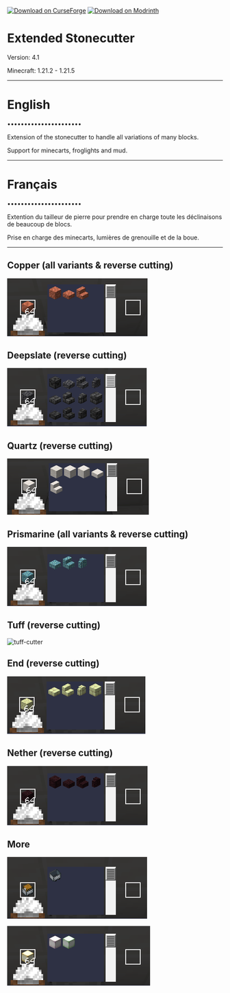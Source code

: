 [![Download on CurseForge](https://dl.topazdev.fr/stock/images/web/curseforge.svg)](https://www.curseforge.com/minecraft/customization/extended-stonecutter)
[![Download on Modrinth](https://dl.topazdev.fr/stock/images/web/modrinth.svg)](https://modrinth.com/datapack/extended-stonecutter)

# Extended Stonecutter

Version: 4.1

Minecraft: 1.21.2 - 1.21.5

--------------------------------------------
# English
••••••••••••••••••••••

Extension of the stonecutter to handle all variations of many blocks.

Support for minecarts, froglights and mud.

--------------------------------------------
# Français
••••••••••••••••••••••

Extention du tailleur de pierre pour prendre en charge toute les déclinaisons de beaucoup de blocs.

Prise en charge des minecarts, lumières de grenouille et de la boue.

--------------------------------------------
## Copper (all variants & reverse cutting)

![copper-cutter](https://raw.githubusercontent.com/Azerxim/MC-Extended-Stonecutter/main/images/copper.png)

## Deepslate (reverse cutting)

![deepslate-cutter](https://raw.githubusercontent.com/Azerxim/MC-Extended-Stonecutter/main/images/deepslate.png)

## Quartz (reverse cutting)

![quartz-cutter](https://raw.githubusercontent.com/Azerxim/MC-Extended-Stonecutter/main/images/quartz.png)

## Prismarine (all variants & reverse cutting)

![prismarine-cutter](https://raw.githubusercontent.com/Azerxim/MC-Extended-Stonecutter/main/images/prismarine.png)

## Tuff (reverse cutting)

![tuff-cutter](https://raw.githubusercontent.com/Azerxim/MC-Extended-Stonecutter/main/images/tuff.png)

## End (reverse cutting)

![end-cutter](https://raw.githubusercontent.com/Azerxim/MC-Extended-Stonecutter/main/images/endstone.png)

## Nether (reverse cutting)

![nether-cutter](https://raw.githubusercontent.com/Azerxim/MC-Extended-Stonecutter/main/images/netherbricks.png)

## More

![minecart](https://raw.githubusercontent.com/Azerxim/MC-Extended-Stonecutter/main/images/minecart.png)

![froglight](https://raw.githubusercontent.com/Azerxim/MC-Extended-Stonecutter/main/images/froglight.png)

